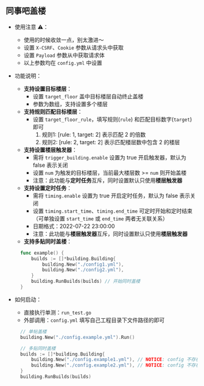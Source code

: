 ## 同事吧盖楼

- 使用注意 ⚠️：
  - 使用的时候收敛一点，别太激进～
  - 设置 `X-CSRF`、`Cookie` 参数从请求头中获取
  - 设置 `Payload` 参数从中获取请求体
  - 以上参数均在 `config.yml` 中设置


- 功能说明：
  - **支持设置目标楼层**：
    - 设置 `target_floor` 盖中目标楼层自动终止盖楼
    - 参数为数组，支持设置多个楼层
  - **支持规则匹配目标楼层**：
    - 设置 `target_floor_rule`，填写规则(`rule`) 和匹配目标数字(`target`) 即可
      1. 规则1: [rule: 1, target: 2] 表示匹配 2 的倍数
      2. 规则2: [rule: 2, target: 2] 表示匹配楼层数中包含 2 的楼层
  - **支持设置楼层触发器**：
    - 需将 `trigger_building.enable` 设置为 true 开启触发器，默认为 false 表示关闭
    - 设置 `num` 为触发的目标楼层，当前最大楼层数 >= `num` 则开始盖楼
    - 注意：此功能与**定时任务**互斥，同时设置默认只使用**楼层触发器**
  - **支持设置定时任务**：
    - 需将 `timing.enable` 设置为 true 开启定时任务，默认为 false 表示关闭
    - 设置 `timing.start_time`、`timing.end_time` 可定时开始和定时结束（可单独设置 `start_time` 或 `end_time` 两者无关联关系）
    - 日期格式：2022-07-22 23:00:00
    - 注意：此功能与**楼层触发器**互斥，同时设置默认只使用**楼层触发器**
  - **支持多贴同时盖楼**：
  ```go
    func example() {
        builds := []*building.Building{
            building.New("./config1.yml"), 
            building.New("./config2.yml"),
        }
        building.RunBuilds(builds) // 开始同时盖楼
    }
  ```
  
- 如何启动：
  - 直接执行单测：`run_test.go`
  - 外部调用：`config.yml` 填写自己工程目录下文件路径的即可
  ```go
    // 单帖盖楼
    building.New("./config.example.yml").Run()
  
    // 多贴同时盖楼
    builds := []*building.Building{
        building.New("./config.example1.yml"), // NOTICE: config 不存在
        building.New("./config.example2.yml"), // NOTICE: config 不存在
    }
    building.RunBuilds(builds)
  ```